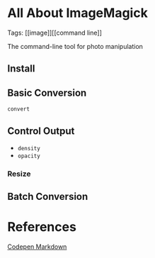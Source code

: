 # All About ImageMagick

Tags: [[image]][[command line]]

The command-line tool for photo manipulation

## Install

## Basic Conversion

`convert`

## Control Output

- `density`
- `opacity`

### Resize

## Batch Conversion

# References

[Codepen Markdown](https://codepen.io.peterbenoit/pen/MWNzoWV)
